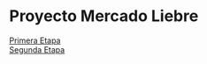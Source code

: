 # Proyecto Mercado Liebre
<a href="https://github.com/sebastian-tapia/Proyecto-en-playground/tree/PrimeraEtapa"> Primera Etapa</a> <br>
<a href="https://github.com/sebastian-tapia/Proyecto-en-playground/tree/segundaEtapa">Segunda Etapa</a>
